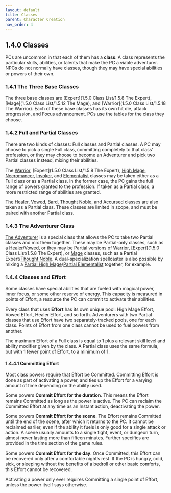 ```yaml
---
layout: default
title: Classes
parent: Character Creation
nav_order: 4
---
```


## 1.4.0 Classes

PCs are uncommon in that each of them has a **class**.
A class represents the particular skills, abilities, or talents that make the PC a viable adventurer.
NPCs do not normally have classes, though they may have special abilities or powers of their own.

### 1.4.1 The Three Base Classes

The three base classes are [Expert](1.5.0 Class List/1.5.8 The Expert), [Mage](1.5.0 Class List/1.5.12 The Mage), and [Warrior](1.5.0 Class List/1.5.18 The Warrior).
Each of these base classes has its own hit die, attack progression, and Focus advancement.
PCs use the tables for the class they choose.

### 1.4.2 Full and Partial Classes

There are two kinds of classes: Full classes and Partial classes.
A PC may choose to pick a single Full class, committing completely to that class’ profession, or they may choose to become an Adventurer and pick two Partial classes instead, mixing their abilities.

The [Warrior](1.5.0%20Class%20List/1.5.18%20The%20Warrior.md), [Expert](1.5.0 Class List/1.5.8 The Expert), [High Mage](1.5.0%20Class%20List/1.5.10%20The%20High%20Mage.md), [Necromancer](1.5.0%20Class%20List/1.5.14%20The%20Necromancer.md), [Invoker](1.5.0%20Class%20List/1.5.11%20The%20Invoker.md), and [Elementalist](1.5.0%20Class%20List/1.5.7%20The%20Elementalist.md) classes may be taken either as a Full class or as a Partial class.
In the former case, the PC gains the full range of powers granted to the profession.
If taken as a Partial class, a more restricted range of abilities are granted.

[The Healer](1.5.0%20Class%20List/1.5.9%20The%20Healer.md), [Vowed](1.5.0%20Class%20List/1.5.17%20The%20Vowed.md), [Bard](1.5.0%20Class%20List/1.5.13%20The%20Bard.md), [Thought Noble](1.5.0%20Class%20List/1.5.15%20The%20Thought%20Noble.md), and [Accursed](1.5.0%20Class%20List/1.5.16%20The%20Accursed.md) classes are also taken as a Partial class.
These classes are limited in scope, and must be paired with another Partial class.

### 1.4.3 The Adventurer Class

[The Adventurer](1.5.0%20Class%20List/1.5.1%20The%20Adventurer.md) is a special class that allows the PC to take two Partial classes and mix them together.
These may be Partial-only classes, such as a [Healer](1.5.0%20Class%20List/1.5.9%20The%20Healer.md)/[Vowed](1.5.0%20Class%20List/1.5.17%20The%20Vowed.md), or they may be Partial versions of [Warrior](1.5.0%20Class%20List/1.5.18%20The%20Warrior.md), [Expert](1.5.0 Class List/1.5.8 The Expert), or [Mage](1.5.0%20Class%20List/1.5.12%20The%20Mage.md) classes, such as a Partial Expert/[Thought Noble](1.5.0%20Class%20List/1.5.15%20The%20Thought%20Noble.md).
A dual-specialization spellcaster is also possible by mixing a [Partial High Mage](1.5.0%20Class%20List/1.5.10%20The%20High%20Mage.md#1.5.10.1.2.3%20Partial%20Other%20Mage)/[Partial Elementalist](1.5.0%20Class%20List/1.5.7%20The%20Elementalist.md#1.5.7.1.2.3%20Partial%20Other%20Elementalist) together, for example.

### 1.4.4 Classes and Effort

Some classes have special abilities that are fueled with magical power, inner focus, or some other reserve of energy.
This capacity is measured in points of Effort, a resource the PC can commit to activate their abilities.

Every class that uses **Effort** has its own unique pool: High Mage Effort, Vowed Effort, Healer Effort, and so forth.
Adventurers with two Partial classes that use Effort have two separately-tracked pools, one for each class.
Points of Effort from one class cannot be used to fuel powers from another.

The maximum Effort of a Full class is equal to 1 plus a relevant skill level and ability modifier given by the class.
A Partial class uses the same formula, but with 1 fewer point of Effort, to a minimum of 1.

#### 1.4.4.1 Committing Effort

Most class powers require that Effort be Committed.
Committing Effort is done as part of activating a power, and ties up the Effort for a varying amount of time depending on the ability used.

Some powers **Commit Effort for the duration**.
This means the Effort remains Committed as long as the power is active.
The PC can reclaim the Committed Effort at any time as an Instant action, deactivating the power.

Some powers **Commit Effort for the scene**.
The Effort remains Committed until the end of the scene, after which it returns to the PC.
It cannot be reclaimed earlier, even if the ability it fuels is only good for a single attack or action.
A scene usually amounts to a single fight, event, or dungeon turn, almost never lasting more than fifteen minutes.
Further specifics are provided in the time section of the game rules.

Some powers **Commit Effort for the day**.
Once Committed, this Effort can be recovered only after a comfortable night’s rest.
If the PC is hungry, cold, sick, or sleeping without the benefits of a bedroll or other basic comforts, this Effort cannot be recovered.

Activating a power only ever requires Committing a single point of Effort, unless the power itself says otherwise.
